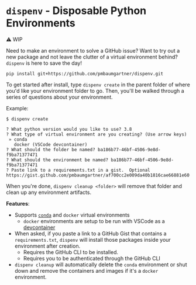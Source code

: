 # `dispenv` - Disposable Python Environments

⚠️ WIP  

Need to make an environment to solve a GitHub issue? Want to try out a new package and not leave the clutter of a virtual environment behind? `dispenv` is here to save the day! 

```
pip install git+https://github.com/pmbaumgartner/dispenv.git
```

To get started after install, type `dispenv create` in the parent folder of where you'd like your environment folder to go. Then, you'll be walked through a series of questions about your environment.

Example:

```
$ dispenv create

? What python version would you like to use? 3.8
? What type of virtual environment are you creating? (Use arrow keys)
 » conda
   docker (VSCode devcontainer)
? What should the folder be named? ba186b77-46bf-4506-9e8d-f9ba71377471
? What should the environment be named? ba186b77-46bf-4506-9e8d-f9ba71377471
? Paste link to a requirements.txt in a gist.  Optional https://gist.github.com/pmbaumgartner/af700cc2e009da40b1816cae66881e60
```

When you're done, `dispenv cleanup <folder>` will remove that folder and clean up any environment artifacts. 


**Features**:
- Supports [`conda`](https://docs.conda.io/projects/conda/en/latest/user-guide/concepts/environments.html#virtual-environments) and `docker` virtual environments
  - `docker` environments are setup to be run with VSCode as a [devcontainer](https://code.visualstudio.com/docs/remote/containers)
- When asked, if you paste a link to a GitHub Gist that contains a `requirements.txt`, `dispenv` will install those packages inside your environment after creation.
  - Requires the GitHub CLI to be installed.
  - Requires you to be authenticated through the GitHub CLI
- `dispenv cleanup` will automatically delete the `conda` environment or shut down and remove the containers and images if it's a `docker` environment.